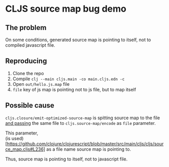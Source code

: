 # CLJS source map bug demo


## The problem

On some conditions, generated source map is pointing to itself, 
not to compiled javascript file.


## Reproducing

1. Clone the repo
2. Compile `clj --main cljs.main -co main.cljs.edn -c`
3. Open `out/hello.js.map` file
4. `file` key of js map is pointing not to js file, but to map itself


## Possible cause

`cljs.closure/emit-optimized-source-map` is spitting 
source map to the file [and passing](https://github.com/clojure/clojurescript/blob/master/src/main/clojure/cljs/closure.clj#L1408)
the same file to `cljs.source-map/encode` as `file` parameter. 

This parameter,  
(is used)[https://github.com/clojure/clojurescript/blob/master/src/main/cljs/cljs/source_map.cljs#L236] 
as a file name source map is pointing to.

Thus, source map is pointing to itself, not to javascript file.


